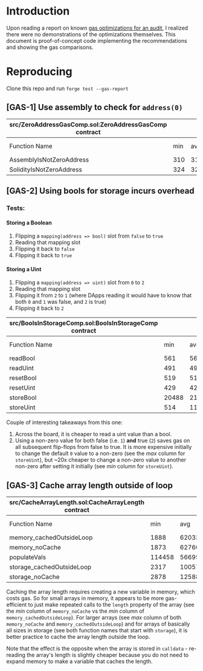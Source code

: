 # Introduction
Upon reading a report on known [gas optimizations for an audit](https://gist.github.com/Picodes/b3c3bc8df01afc2b649534da8007af88), I realized there were no demonstrations of the optimizations themselves. This document is proof-of-concept code implementing the recommendations and showing the gas comparisons.

# Reproducing
Clone this repo and run `forge test --gas-report`

## [GAS-1] Use assembly to check for `address(0)`
| src/ZeroAddressGasComp.sol:ZeroAddressGasComp contract |                 |     |        |     |         |
|--------------------------------------------------------|-----------------|-----|--------|-----|---------|
| Function Name                                          | min             | avg | median | max | # calls |
| AssemblyIsNotZeroAddress                               | 310             | 310 | 310    | 310 | 1       |
| SolidityIsNotZeroAddress                               | 324             | 324 | 324    | 324 | 1       |

## [GAS-2] Using bools for storage incurs overhead
### Tests:
#### Storing a Boolean
1. Flipping a `mapping(address => bool)` slot from `false` to `true`
2. Reading that mapping slot
3. Flipping it back to `false`
4. Flipping it back to `true`

#### Storing a Uint
1. Flipping a `mapping(address => uint)` slot from `0` to `2`
2. Reading that mapping slot
3. Flipping it from `2` to `1` (where DApps reading it would have to know that both `0` and `1` was false, and `2` is true)
4. Flipping it back to `2`

| src/BoolsInStorageComp.sol:BoolsInStorageComp contract |                 |       |        |       |         |
|--------------------------------------------------------|-----------------|-------|--------|-------|---------|
| Function Name                                          | min             | avg   | median | max   | # calls |
| readBool                                               | 561             | 561   | 561    | 561   | 3       |
| readUint                                               | 491             | 491   | 491    | 491   | 3       |
| resetBool                                              | 519             | 519   | 519    | 519   | 1       |
| resetUint                                              | 429             | 429   | 429    | 429   | 1       |
| storeBool                                              | 20488           | 21488 | 21488  | 22488 | 2       |
| storeUint                                              | 514             | 11514 | 11514  | 22514 | 2       |

Couple of interesting takeaways from this one:
1. Across the board, it is cheaper to read a uint value than a bool.
2. Using a non-zero value for both false (i.e. `1`) **and** true (`2`) saves gas on all subsequent flip-flops from false to true. It is more expensive initially to change the default `0` value to a non-zero (see the _max_ column for `storeUint`), but ~20x cheaper to change a non-zero value to another non-zero after setting it initially (see _min_ column for `storeUint`).


## [GAS-3] Cache array length outside of loop
| src/CacheArrayLength.sol:CacheArrayLength contract |                 |         |         |          |         |
|----------------------------------------------------|-----------------|---------|---------|----------|---------|
| Function Name                                      | min             | avg     | median  | max      | # calls |
| memory_cachedOutsideLoop                           | 1888            | 62033   | 62033   | 122178   | 2       |
| memory_noCache                                     | 1873            | 62760   | 62760   | 123648   | 2       |
| populateVals                                       | 114458          | 5669595 | 5669595 | 11224733 | 2       |
| storage_cachedOutsideLoop                          | 2317            | 100574  | 100574  | 198832   | 2       |
| storage_noCache                                    | 2878            | 125885  | 125885  | 248893   | 2       |

Caching the array length requires creating a new variable in memory, which costs gas. So for small arrays in memory, it appears to be more gas-efficient to just make repeated calls to the `length` property of the array (see the _min_ column of `memory_noCache` vs the _min_ column of `memory_cachedOutsideLoop`). For larger arrays (see _max_ column of both `memory_noCache` and `memory_cachedOutsideLoop`) and for arrays of basically all sizes in storage (see both function names that start with `storage`), it is better practice to cache the array length outside the loop.

Note that the effect is the opposite when the array is stored in `calldata` - re-reading the array's length is slightly cheaper because you do not need to expand memory to make a variable that caches the length.